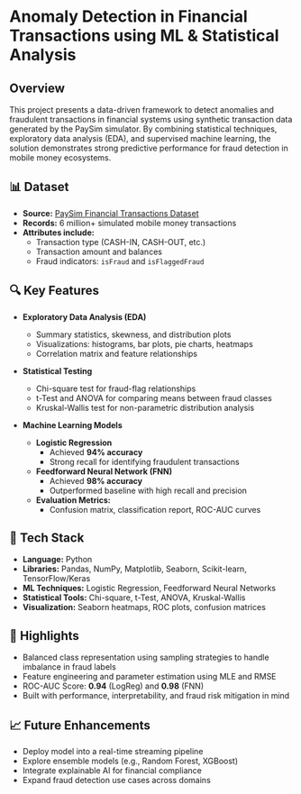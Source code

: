 # Anomaly Detection in Financial Transactions using ML & Statistical Analysis

## Overview

This project presents a data-driven framework to detect anomalies and fraudulent transactions in financial systems using synthetic transaction data generated by the PaySim simulator. By combining statistical techniques, exploratory data analysis (EDA), and supervised machine learning, the solution demonstrates strong predictive performance for fraud detection in mobile money ecosystems.

## 📊 Dataset

- **Source:** [PaySim Financial Transactions Dataset](https://www.kaggle.com/datasets/ealaxi/paysim1)
- **Records:** 6 million+ simulated mobile money transactions
- **Attributes include:**
  - Transaction type (CASH-IN, CASH-OUT, etc.)
  - Transaction amount and balances
  - Fraud indicators: `isFraud` and `isFlaggedFraud`

## 🔍 Key Features

- **Exploratory Data Analysis (EDA)**
  - Summary statistics, skewness, and distribution plots
  - Visualizations: histograms, bar plots, pie charts, heatmaps
  - Correlation matrix and feature relationships

- **Statistical Testing**
  - Chi-square test for fraud-flag relationships
  - t-Test and ANOVA for comparing means between fraud classes
  - Kruskal-Wallis test for non-parametric distribution analysis

- **Machine Learning Models**
  - **Logistic Regression**
    - Achieved **94% accuracy**
    - Strong recall for identifying fraudulent transactions
  - **Feedforward Neural Network (FNN)**
    - Achieved **98% accuracy**
    - Outperformed baseline with high recall and precision
  - **Evaluation Metrics:**
    - Confusion matrix, classification report, ROC-AUC curves

## 🧠 Tech Stack

- **Language:** Python
- **Libraries:** Pandas, NumPy, Matplotlib, Seaborn, Scikit-learn, TensorFlow/Keras
- **ML Techniques:** Logistic Regression, Feedforward Neural Networks
- **Statistical Tools:** Chi-square, t-Test, ANOVA, Kruskal-Wallis
- **Visualization:** Seaborn heatmaps, ROC plots, confusion matrices

## 🚀 Highlights

- Balanced class representation using sampling strategies to handle imbalance in fraud labels
- Feature engineering and parameter estimation using MLE and RMSE
- ROC-AUC Score: **0.94** (LogReg) and **0.98** (FNN)
- Built with performance, interpretability, and fraud risk mitigation in mind

## 📈 Future Enhancements

- Deploy model into a real-time streaming pipeline
- Explore ensemble models (e.g., Random Forest, XGBoost)
- Integrate explainable AI for financial compliance
- Expand fraud detection use cases across domains
